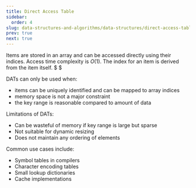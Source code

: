 ```yaml
---
title: Direct Access Table
sidebar:
  order: 4
slug: data-structures-and-algorithms/data-structures/direct-access-table
prev: true
next: true
---
```


Items are stored in an array and can be accessed directly using their indices. Access time complexity is $O(1)$. The index for an item is derived from the item itself. $ $

DATs can only be used when:
- items can be uniquely identified and can be mapped to array indices
- memory space is not a major constraint
- the key range is reasonable compared to amount of data

Limitations of DATs:

- Can be wasteful of memory if key range is large but sparse
- Not suitable for dynamic resizing
- Does not maintain any ordering of elements

Common use cases include:

- Symbol tables in compilers
- Character encoding tables
- Small lookup dictionaries
- Cache implementations
